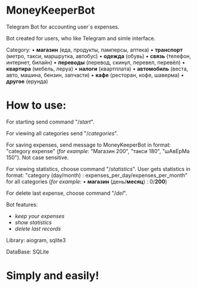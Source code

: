 
# MoneyKeeperBot

Telegram Bot for accounting user`s expenses.

Bot created for users, who like Telegram and simle interface.

Category:
• <b>магазин</b> (еда, продукты, памперсы, аптека)
• <b>транспорт</b> (метро, такси, маршрутка, автобус)
• <b>одежда</b> (обувь)
• <b>связь</b> (телефон, интернет, билайн)
• <b>переводы</b> (перевод, скинул, перевел, перевёл)
• <b>квартира</b> (мебель, леруа)
• <b>налоги</b> (квартплата)
• <b>автомобиль</b> (веста, авто, машина, бензин, запчасти)
• <b>кафе</b> (ресторан, кофе, шаверма)
• <b>другое</b> (ерунда)

# How to use:

For starting send command "/_start_".

For viewing all categories send "/_categories_".

For saving expenses, send message to MoneyKeeperBot in format: "category expense" (_for example_: "Магазин 200", "такси 180", "шАвЕрМа 150"). Not case sensitive.

For viewing statistics, choose command "/_statistics_". User gets statistics in format: "category (day/month) : expenses_per_day/expenses_per_month" for all categories (_for example_: • <b>магазин</b> (день/<b>месяц</b>) : 0/<b>200</b>)

For delete last expense, choose command "/_del_".

Bot features:

- _keep your expenses_
- _show statistics_
- _delete last records_

Library: aiogram, sqlite3

DataBase: SQLite

# Simply and easily!
